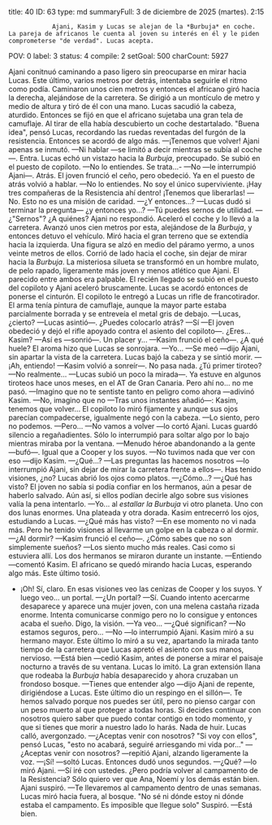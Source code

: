 title:          40
ID:             63
type:           md
summaryFull:    3 de diciembre de 2025 (martes). 2:15
                
                Ajani, Kasim y Lucas se alejan de la *Burbuja* en coche. La pareja de africanos le cuenta al joven su interés en él y le piden  comprometerse "de verdad". Lucas acepta.
                
POV:            0
label:          3
status:         4
compile:        2
setGoal:        500
charCount:      5927


Ajani conitnuó caminando a paso ligero sin preocuparse en mirar hacia Lucas. Este último, varios metros por detrás, intentaba seguirle el ritmo como podía.
Caminaron unos cien metros y entonces el africano giró hacia la derecha, alejándose de la carretera. Se dirigió a un montículo de metro y medio de altura y tiró de él con una mano.
Lucas sacudió la cabeza, aturdido. Entonces se fijó en que el africano sujetaba una gran tela de camuflaje. Al tirar de ella había descubierto un coche destartalado.
"Buena idea", pensó Lucas, recordando las ruedas reventadas del furgón de la resistencia.
Entonces se acordó de algo más.
—¡Tenemos que volver!
Ajani apenas se inmutó.
—Ni hablar —se limitó a decir mientras se subía al coche—. Entra.
Lucas echó un vistazo hacia la *Burbuja*, preocupado. Se subió en el puesto de copiloto.
—No lo entiendes. Se trata...-
—No —le interrumpió Ajani—. Atrás.
El joven frunció el ceño, pero obedeció. Ya en el puesto de atrás volvió a hablar.
—No lo entiendes. No soy el único superviviente. ¡Hay tres compañeras de la Resistencia ahí dentro! ¡Tenemos que liberarlas!
—No. Esto no es una misión de caridad.
—¿Y entonces...? —Lucas dudó si terminar la pregunta— ¿y entonces yo...?
—Tú puedes sernos de utilidad.
—¿"Sernos"? ¿A quiénes?
Ajani no respondió. Aceleró el coche y lo llevó a la carretera. Avanzó unos cien metros por esta, alejándose de la *Burbuja*, y entonces detuvo el vehículo. Miró hacia el gran terreno que se extendía hacia la izquierda.
Una figura se alzó en medio del páramo yermo, a unos veinte metros de ellos. Corrió de lado hacia el coche, sin dejar de mirar hacia la *Burbuja*.
La misteriosa silueta se transformó en un hombre mulato, de pelo rapado, ligeramente más joven y menos atlético que Ajani. El parecido entre ambos era palpable.
El recién llegado se subió en el puesto del copiloto y Ajani aceleró bruscamente. Lucas se acordó entonces de ponerse el cinturón.
El copiloto le entregó a Lucas un rifle de francotirador. El arma tenía pintura de camuflaje, aunque la mayor parte estaba parcialmente borrada y se entreveía el metal gris de debajo.
—Lucas, ¿cierto? —Lucas asintió—. ¿Puedes colocarlo atrás?
—Sí —El joven obedeció y dejó el rifle apoyado contra el asiento del copiloto—. ¿Eres... Kasim?
—Así es —sonrió—. Un placer y... —Kasim frunció el ceño—. ¿A qué huele?
El aroma hizo que Lucas se sonrojara.
—Yo...
—Se meó —dijo Ajani, sin apartar la vista de la carretera.
Lucas bajó la cabeza y se sintió morir.
—¡Ah, entiendo! —Kasim volvió a sonreír—. No pasa nada. ¿Tú primer tiroteo?
—No realmente... —Lucas subió un poco la mirada—. Ya estuve en algunos tiroteos hace unos meses, en el AT de Gran Canaria. Pero ahí no... no me pasó.
—Imagino que no te sentiste tanto en peligro como ahora —adivinó Kasim.
—No, imagino que no —Tras unos instantes añadió—: Kasim, tenemos que volver...
El copiloto lo miró fijamente y aunque sus ojos parecían compadecerse, igualmente negó con la cabeza.
—Lo siento, pero no podemos.
—Pero...
—No vamos a volver —lo cortó Ajani.
Lucas guardó silencio a regañadientes. Sólo lo interrumpió para soltar algo por lo bajo mientras miraba por la ventana.
—Menudo héroe abandonando a la gente —bufó—. Igual que a Cooper y los suyos.
—No tuvimos nada que ver con eso —dijo Kasim.
—¿Qué...?
—Las preguntas las hacemos nosotros —lo interrumpió Ajani, sin dejar de mirar la carretera frente a ellos—. Has tenido visiones, ¿no?
Lucas abrió los ojos como platos.
—¿Cómo...?
—¿Qué has visto?
El joven no sabía si podía confiar en los hermanos, aún a pesar de haberlo salvado. Aún así, si ellos podían decirle algo sobre sus visiones valía la pena intentarlo.
—Yo... al *estallar la Burbuja* vi otro planeta. Uno con dos lunas enormes. Una plateada y otra dorada.
Kasim entrecerró los ojos, estudiando a Lucas.
—¿Qué más has visto?
—En ese momento no vi nada más. Pero he tenido visiones al llevarme un golpe en la cabeza o al dormir.
—¿Al dormir? —Kasim frunció el ceño—. ¿Cómo sabes que no son simplemente sueños?
—Los siento mucho más reales. Casi como si estuviera allí.
Los dos hermanos se miraron durante un instante.
—Entiendo —comentó Kasim.
El africano se quedó mirando hacia Lucas, esperando algo más. Este último tosió.
- ¡Oh! Sí, claro. En esas visiones veo las cenizas de Cooper y los suyos. Y luego veo... un portal.
—¿Un portal?
—Sí. Cuando intento acercarme desaparece y aparece una mujer joven, con una melena castaña rizada enorme. Intenta comunicarse conmigo pero no lo consigue y entonces acaba el sueño. Digo, la visión.
—Ya veo...
—¿Qué significan?
—No estamos seguros, pero...
—No —lo interrumpió Ajani.
Kasim miró a su hermano mayor. Este último lo miró a su vez, apartando la mirada tanto tiempo de la carretera que Lucas apretó el asiento con sus manos, nervioso.
—Está bien —cedió Kasim, antes de ponerse a mirar el paisaje nocturno a través de su ventana.
Lucas lo imitó. La gran extensión llana que rodeaba la *Burbuja* había desaparecido y ahora cruzaban un frondoso bosque.
—Tienes que entender algo —dijo Ajani de repente, dirigiéndose a Lucas. Este último dio un respingo en el sillón—. Te hemos salvado porque nos puedes ser útil, pero no pienso cargar con un peso muerto al que proteger a todas horas. Si decides continuar con nosotros quiero saber que puedo contar contigo en todo momento, y que si tienes que morir a nuestro lado lo harás. Nada de huir.
Lucas calló, avergonzado.
—¿Aceptas venir con nosotros?
"Si voy con ellos", pensó Lucas, "esto no acabará, seguiré arriesgando mi vida por..."
—¿Aceptas venir con nosotros? —repitió Ajani, alzando ligeramente la voz.
—¡Sí! —soltó Lucas. Entonces dudó unos segundos.
—¿Qué? —lo miró Ajani.
—Sí iré con ustedes. ¿Pero podría volver al campamento de la Resistencia? Sólo quiero ver que Ana, Noemí y los demás están bien.
Ajani suspiró.
—Te llevaremos al campamento dentro de unas semanas.
Lucas miró hacia fuera, al bosque.
"No sé ni dónde estoy ni dónde estaba el campamento. Es imposible que llegue solo"
Suspiró.
—Está bien.